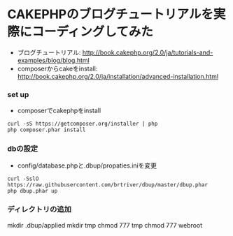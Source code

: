 # CAKEPHPのブログチュートリアルを実際にコーディングしてみた

* ブログチュートリアル: http://book.cakephp.org/2.0/ja/tutorials-and-examples/blog/blog.html
* composerからcakeをinstall: http://book.cakephp.org/2.0/ja/installation/advanced-installation.html

### set up
* composerでcakephpをinstall
```
curl -sS https://getcomposer.org/installer | php
php composer.phar install
```

### dbの設定
* config/database.phpと.dbup/propaties.iniを変更

```
curl -SslO https://raw.githubusercontent.com/brtriver/dbup/master/dbup.phar
php dbup.phar up
```

### ディレクトリの追加
mkdir .dbup/applied
mkdir tmp
chmod 777 tmp
chmod 777 webroot 
